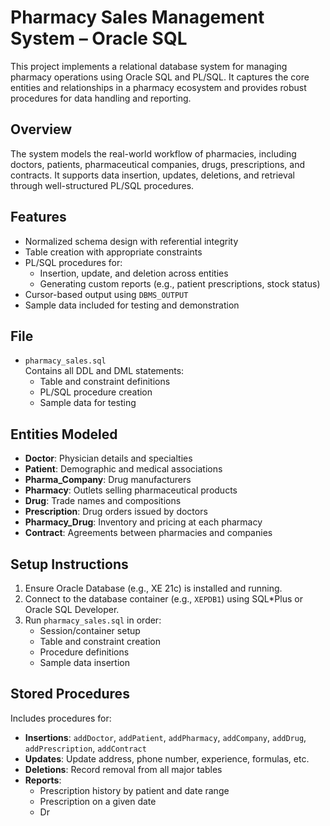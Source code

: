 # Pharmacy Sales Management System – Oracle SQL

This project implements a relational database system for managing pharmacy operations using Oracle SQL and PL/SQL. It captures the core entities and relationships in a pharmacy ecosystem and provides robust procedures for data handling and reporting.

## Overview

The system models the real-world workflow of pharmacies, including doctors, patients, pharmaceutical companies, drugs, prescriptions, and contracts. It supports data insertion, updates, deletions, and retrieval through well-structured PL/SQL procedures.

## Features

- Normalized schema design with referential integrity
- Table creation with appropriate constraints
- PL/SQL procedures for:
  - Insertion, update, and deletion across entities
  - Generating custom reports (e.g., patient prescriptions, stock status)
- Cursor-based output using `DBMS_OUTPUT`
- Sample data included for testing and demonstration

## File

- `pharmacy_sales.sql`  
  Contains all DDL and DML statements:
  - Table and constraint definitions  
  - PL/SQL procedure creation  
  - Sample data for testing  

## Entities Modeled

- **Doctor**: Physician details and specialties  
- **Patient**: Demographic and medical associations  
- **Pharma_Company**: Drug manufacturers  
- **Pharmacy**: Outlets selling pharmaceutical products  
- **Drug**: Trade names and compositions  
- **Prescription**: Drug orders issued by doctors  
- **Pharmacy_Drug**: Inventory and pricing at each pharmacy  
- **Contract**: Agreements between pharmacies and companies  

## Setup Instructions

1. Ensure Oracle Database (e.g., XE 21c) is installed and running.
2. Connect to the database container (e.g., `XEPDB1`) using SQL*Plus or Oracle SQL Developer.
3. Run `pharmacy_sales.sql` in order:
   - Session/container setup  
   - Table and constraint creation  
   - Procedure definitions  
   - Sample data insertion  

## Stored Procedures

Includes procedures for:

- **Insertions**: `addDoctor`, `addPatient`, `addPharmacy`, `addCompany`, `addDrug`, `addPrescription`, `addContract`
- **Updates**: Update address, phone number, experience, formulas, etc.
- **Deletions**: Record removal from all major tables
- **Reports**:
  - Prescription history by patient and date range
  - Prescription on a given date
  - Dr
